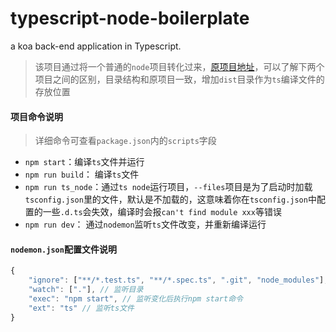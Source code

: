 
# typescript-node-boilerplate
a koa back-end application in Typescript.

> 该项目通过将一个普通的`node`项目转化过来，[原项目地址](https://github.com/shenyiling/koa-introduction)，可以了解下两个项目之间的区别，目录结构和原项目一致，增加`dist`目录作为`ts`编译文件的存放位置
#### 项目命令说明
> 详细命令可查看`package.json`内的`scripts`字段

 - `npm start`：编译`ts`文件并运行
 - `npm run build`： 编译`ts`文件
 - `npm run ts_node`：通过`ts node`运行项目，`--files`项目是为了启动时加载`tsconfig.json`里的文件，默认是不加载的，这意味着你在`tsconfig.json`中配置的一些`.d.ts`会失效，编译时会报`can't find module xxx`等错误
 - `npm run dev`： 通过`nodemon`监听`ts`文件改变，并重新编译运行

#### `nodemon.json`配置文件说明
```Typescript
{
    "ignore": ["**/*.test.ts", "**/*.spec.ts", ".git", "node_modules"], // 忽略监听文件
    "watch": ["."], // 监听目录
    "exec": "npm start", // 监听变化后执行npm start命令
    "ext": "ts" // 监听ts文件
}
```
